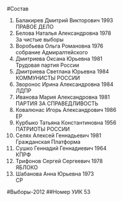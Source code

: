 #Состав
1. Балакирев Дмитрий Викторович 1993   
    ПРАВОЕ ДЕЛО
2. Белова Наталья Александровна 1978   
    За чистые выборы
3. Воробьева Ольга Романовна 1976   
    собрание Адмиралтейского
4. Дмитриева Оксана Юрьевна 1981   
    Трудовая партия России
5. Дмитриева Светлана Юрьевна 1984   
    КОММУНИСТЫ РОССИИ
6. Зворонос Ирина Александровна 1984   
    ЛДПР
7. Иванова Мария Александровна 1981   
    ПАРТИЯ ЗА СПРАВЕДЛИВОСТЬ
8. Ковалюнас Игорь Александрович 1986   
    ЕР
9. Курбыко Татьяна Константиновна 1956   
    ПАТРИОТЫ РОССИИ
10. Селях Алексей Геннадьевич 1981   
    Гражданская Платформа
11. Сушко Геннадий Геннадиевич 1964   
    КПРФ
12. Трифонов Сергей Сергеевич 1978   
    ЯБЛОКО
13. Шабанова Анна Юрьевна 1973   
    СР

#Выборы-2012
##Номер УИК
53